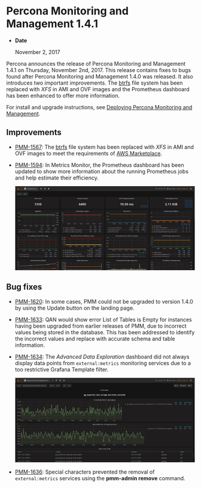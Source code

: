# Percona Monitoring and Management 1.4.1

* **Date**

    November 2, 2017

Percona announces the release of Percona Monitoring and Management 1.4.1 on Thursday, November 2nd, 2017.  This release contains fixes to bugs found after Percona Monitoring and Management 1.4.0 was released. It also introduces two important improvements. The [btrfs](https://btrfs.wiki.kernel.org) file system has been replaced with *XFS* in AMI and OVF images and the Prometheus dashboard has been enhanced to offer more information.

For install and upgrade instructions, see [Deploying Percona Monitoring and Management](../deploy/index.md).

## Improvements

* [PMM-1567](https://jira.percona.com/browse/PMM-1567): The [btrfs](https://btrfs.wiki.kernel.org) file system has been replaced with *XFS* in AMI and OVF images to meet the requirements of [AWS Marketplace](https://aws.amazon.com/marketplace).
* [PMM-1594](https://jira.percona.com/browse/PMM-1594): In Metrics Monitor, the Prometheus dashboard has been updated to show more information about the running Prometheus jobs and help estimate their efficiency.

    ![image](../_images/metrics-monitor.prometheus.1.png)

## Bug fixes

* [PMM-1620](https://jira.percona.com/browse/PMM-1620): In some cases, PMM could not be upgraded to version 1.4.0 by using the Update button on the landing page.
* [PMM-1633](https://jira.percona.com/browse/PMM-1633): QAN would show error List of Tables is Empty for instances having been upgraded from earlier releases of PMM, due to incorrect values being stored in the database.  This has been addressed to identify the incorrect values and replace with accurate schema and table information.
* [PMM-1634](https://jira.percona.com/browse/PMM-1634): The *Advanced Data Exploration* dashboard did not always display data points from `external:metrics` monitoring services due to a too restrictive Grafana Template filter.

    ![image](../_images/metrics-monitor.advanced-data-exploration.png)

* [PMM-1636](https://jira.percona.com/browse/PMM-1636): Special characters prevented the removal of `external:metrics` services using the **pmm-admin remove** command.
